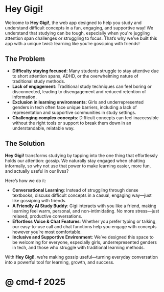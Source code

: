 # Hey Gigi!

Welcome to **Hey Gigi!**, the web app designed to help you study and understand difficult concepts in a fun, engaging, and supportive way! We understand that studying can be tough, especially when you're juggling attention span challenges or struggling to focus. That’s why we’ve built this app with a unique twist: learning like you’re gossiping with friends!

## The Problem
- **Difficulty staying focused**: Many students struggle to stay attentive due to short attention spans, ADHD, or the overwhelming nature of traditional study methods.
- **Lack of engagement**: Traditional study techniques can feel boring or disconnected, leading to disengagement and reduced retention of information.
- **Exclusion in learning environments**: Girls and underrepresented genders in tech often face unique barriers, including a lack of representation and supportive communities in study settings.
- **Challenging complex concepts**: Difficult concepts can feel inaccessible without the right tools or support to break them down in an understandable, relatable way.

## The Solution
**Hey Gigi!** transforms studying by tapping into the one thing that effortlessly holds our attention: gossip. We naturally stay engaged when chatting informally, so why not use that power to make learning easier, more fun, and actually useful in our lives?

Here’s how we do it:

- **Conversational Learning**: Instead of struggling through dense textbooks, discuss difficult concepts in a casual, engaging way—just like gossiping with friends.
- **A Friendly AI Study Buddy**: Gigi interacts with you like a friend, making learning feel warm, personal, and non-intimidating. No more stress—just relaxed, productive conversations.
- **Effortless Voice & Chat Features**: Whether you prefer typing or talking, our easy-to-use call and chat functions help you engage with concepts however you’re most comfortable.
- **Inclusive and Supportive Environment**: We’ve designed this space to be welcoming for everyone, especially girls, underrepresented genders in tech, and those who struggle with traditional learning methods.

With  **Hey Gigi!**, we’re making gossip useful—turning everyday conversation into a powerful tool for learning, growth, and success.

# @ cmd-f 2025
